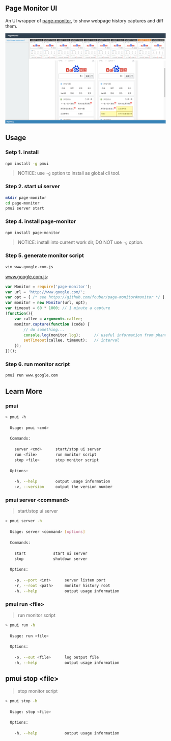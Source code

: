 ## Page Monitor UI

An UI wrapper of [page-monitor](https://github.com/fouber/page-monitor), to show webpage history captures and diff them.

![screenshot](./assets/screenshot.png)

## Usage

### Setp 1. install

```bash
npm install -g pmui
```

> NOTICE: use ``-g`` option to install as global cli tool.

### Step 2. start ui server

```bash
mkdir page-monitor
cd page-monitor
pmui server start
```

### Step 4. install page-monitor

```bash
npm install page-monitor
```

> NOTICE: install into current work dir, DO NOT use ``-g`` option.


### Step 5. generate monitor script

```bash
vim www.google.com.js
```

www.google.com.js:

```javascript
var Monitor = require('page-monitor');
var url = 'http://www.google.com/';
var opt = { /* see https://github.com/fouber/page-monitor#monitor */ };
var monitor = new Monitor(url, opt);
var timeout = 60 * 1000; // 1 minute a capture
(function(){
    var callee = arguments.callee;
    monitor.capture(function (code) {
        // do something...
        console.log(monitor.log);      // useful information from phantomjs
        setTimeout(callee, timeout);   // interval
    });
})();
```

### Step 6. run monitor script

```bash
pmui run www.google.com
```


## Learn More

### pmui

```bash
> pmui -h

  Usage: pmui <cmd>

  Commands:

    server <cmd>      start/stop ui server
    run <file>        run monitor script
    stop <file>       stop monitor script

  Options:

    -h, --help        output usage information
    -v, --version     output the version number

```

### pmui server &lt;command&gt;

> start/stop ui server

```bash
> pmui server -h

  Usage: server <command> [options]

  Commands:

    start            start ui server
    stop             shutdown server

  Options:

    -p, --port <int>      server listen port
    -r, --root <path>     monitor history root
    -h, --help            output usage information

```

### pmui run &lt;file&gt;

> run monitor script

```bash
> pmui run -h

  Usage: run <file>

  Options:

    -o, --out <file>      log output file
    -h, --help            output usage information

```

## pmui stop &lt;file&gt;

> stop monitor script


```bash
> pmui stop -h

  Usage: stop <file>

  Options:

    -h, --help            output usage information

```